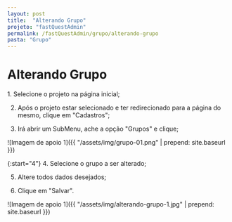 ```yaml
---
layout: post
title:  "Alterando Grupo"
projeto: "fastQuestAdmin"
permalink: /fastQuestAdmin/grupo/alterando-grupo
pasta: "Grupo"
---	
```

# Alterando Grupo
<div class="row" markdown="1">
<div class="6u 12u$(small)" markdown="1">
1. Selecione o projeto na página inicial;

2. Após o projeto estar selecionado e ter redirecionado para a página do mesmo, clique em "Cadastros";

3. Irá abrir um SubMenu, ache a opção "Grupos" e clique;
</div>
<div class="6u 12u$(small)" markdown="1">
![Imagem de apoio 1]({{ "/assets/img/grupo-01.png" | prepend: site.baseurl }})
</div>                               
</div>

{:start="4"}
4.  Selecione o grupo a ser alterado;

5.  Altere todos dados desejados;

6.  Clique em "Salvar".

![Imagem de apoio 1]({{ "/assets/img/alterando-grupo-1.jpg" | prepend: site.baseurl }})